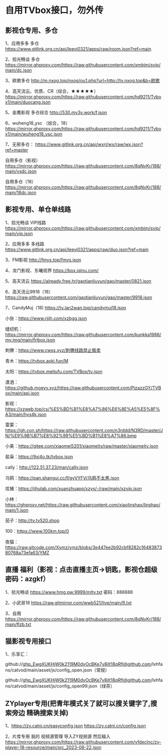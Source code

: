 # 自用TVbox接口，勿外传
## 影视仓专用、多仓
1、应用多多 多仓 https://www.gitlink.org.cn/api/leevi0321/apps/raw/room.json?ref=main

2、拾光畅谈 多仓 https://mirror.ghproxy.com/https://raw.githubusercontent.com/xmbjm/svip/main/dc.json

3、欧歌多仓 http://m.nxog.top/nxog/ou1.php?url=http://tv.nxog.top&b=欧歌

4、高天流云、优质、CR（综合，★★★★★） https://mirror.ghproxy.com/https://raw.githubusercontent.com/hd9211/Tvbox1/main/duocang.json

5、金鹰影视 多仓综合 http://530.my3v.work/f.json

6、wuheng18_ysc （综合，18）https://mirror.ghproxy.com/https://raw.githubusercontent.com/hd9211/Tvbox1/main/wuheng18_ysc.json

7、无邪多仓：
https://www.gitlink.org.cn/api/wxrj/wx/raw/wx.json?ref=master

自用多仓（影视）
https://mirror.ghproxy.com/https://raw.githubusercontent.com/8qNvKr/188/main/ysdc.json

自用多仓（18） 
https://mirror.ghproxy.com/https://raw.githubusercontent.com/8qNvKr/188/main/18dc.json


## 影视专用、单仓单线路
1、拾光畅谈 VIP线路 https://mirror.ghproxy.com/https://raw.githubusercontent.com/xmbjm/svip/main/vip.json

2、应用多多 多线路 https://www.gitlink.org.cn/api/leevi0321/apps/raw/duo.json?ref=main

3、FM影视 http://fmys.top/fmys.json

4、龙门影视、东曦视界 https://box.iqinu.com/

5、高天流云 https://already.free.hr/gaotianliuyun/gao/master/0821.json

6、高天流云9918（18） https://raw.githubusercontent.com/gaotianliuyun/gao/master/9918.json

7、CandyMuj（18) https://tv.lan2wan.top/candymuj18.json

小张：https://www.rjjjh.com/xzbgg.json

缝纫机：https://mirror.ghproxy.com/https://raw.githubusercontent.com/kunkka1986/my.img/main/frjbox.json

刺猬：https://www.cwss.xyz/刺猬线路禁止贩卖

青木：https://tvbox.aoki.fun/M

太阳：https://tvbox.meitufu.com/TVBox/tv.json

潇洒：https://github.moeyy.xyz/https://raw.githubusercontent.com/PizazzGY/TVBox/main/api.json

影视：https://xzweb.top/cs/%E5%BD%B1%E8%A7%86%E6%8E%A5%E5%8F%A3/main/hys4k.json

雷蒙：https://gh.con.sh/https://raw.githubusercontent.com/n3rddd/N3RD/master/JN/%E9%9B%B7%E8%92%99%E5%BD%B1%E8%A7%86.bmp

小美：https://gitee.com/xiaomei5201/xiaomeitv/raw/master/xiaomeitv.json

盐枭：https://9xi4o.tk/tvbox.json

cally：http://122.51.37.23/man/cally.json

乌鸦：https://pan.shangui.cc/f/gyVYFV/乌鸦不太黑.json

炫猪：https://jihulab.com/xuanzhuapp/xzys/-/raw/main/xzvip.json

小林：https://ghproxy.net/https://raw.githubusercontent.com/xiaolinshao/linshao/main/1.json

茄子：http://tv.tv520.shop

100：https://www.100km.top/0

夜猫：https://raw.gitcode.com/Xymz/ymz/blobs/3e447ee2b92cbf8282c1648387380768a73efa63/YMZ

## 直播 福利（影视：点击直播主页→钥匙，影视仓超级密码：azgkf）
1、拾光畅谈 https://www.hmg.pw:9999/mltv.txt
密码：888888

2、小武哥18 https://raw.gitmirror.com/wwb521/live/main/fl.txt

3、自用 https://mirror.ghproxy.com/https://raw.githubusercontent.com/8qNvKr/188/main/flzb.txt

## 猫影视专用接口

1、乐享汇：

github://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@github.com/lxhfans/catvod/main/asset/js/config_open.json（常规）

github://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@github.com/lxhfans/catvod/main/asset/js/config_open99.json（绿茶）

## ZYplayer专用(把青年模式关了就可以搜关键字了,搜索旁边 精确搜索关掉)
1、https://zy.catni.cn/easyconfig.json
https://zy.catni.cn/config.json

2、片库专用
我的 视频源管理 导入ZY视频源 然后输入
https://mirror.ghproxy.com/https://raw.githubusercontent.com/vfdeclnc/zy-player-18-resource/main/src_2023-08-22.json
